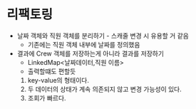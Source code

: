 # 리팩토링
- 날짜 객체와 직원 객체를 분리하기 - 스캐줄 변경 시 유용할 거 같음
  - 기존에는 직원 객체 내부에 날짜를 정의했음
- 결과에 Crew 객체를 저장하는게 아니라 결과를 저장하기
  - LinkedMap<날짜데이터,직원 이름>
  - 출력할떄도 편할듯
  1. key-value의 형태이다.
  2. 두 데이터의 상태가 계속 의존되지 않고 변경 가능성이 있다.
  3. 조회가 빠르다.


